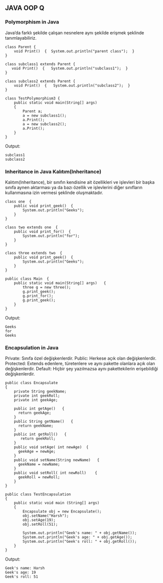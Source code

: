 ## JAVA OOP Q
###  Polymorphism in Java
Java’da farklı şekilde çalışan nesnelere aynı şekilde erişmek şeklinde tanımlayabiliriz.
```
class Parent { 
    void Print()  {  System.out.println("parent class");  } 
} 
  
class subclass1 extends Parent { 
   void Print()  {   System.out.println("subclass1");  } 
} 
  
class subclass2 extends Parent {  
    void Print()  {   System.out.println("subclass2");  } 
} 
  
class TestPolymorphism3 { 
    public static void main(String[] args) 
    { 
        Parent a; 
        a = new subclass1(); 
        a.Print(); 
        a = new subclass2(); 
        a.Print(); 
    } 
}
```
Output:
```
subclass1
subclass2
```
###  Inheritance in Java  Kalıtım(Inheritance)
Kalıtım(Inheritance), bir sınıfın kendisine ait özellikleri ve işlevleri bir başka sınıfa aynen 
aktarması ya da bazı özellik ve işlevlerini diğer sınıfların kullanmasına izin vermesi şeklinde oluşmaktadır.
```
class one  { 
    public void print_geek()  { 
        System.out.println("Geeks"); 
    } 
} 
  
class two extends one  { 
    public void print_for()  { 
        System.out.println("for"); 
    } 
} 
  
class three extends two  { 
    public void print_geek()  { 
        System.out.println("Geeks"); 
    } 
} 
  
public class Main  { 
    public static void main(String[] args)   { 
        three g = new three(); 
        g.print_geek(); 
        g.print_for(); 
        g.print_geek(); 
    } 
} 
```
Output:
```
Geeks
for
Geeks
```
### Encapsulation in Java

Private: Sınıfa özel değişkenlerdir.
Public: Herkese açık olan değişkenlerdir.
Protected: Extends edenlere, türetenlere ve aynı pakette olanlara açık olan değişkenlerdir.
Default: Hiçbir şey yazılmazsa aynı pakettekilerin erişebildiği değişkenlerdir.
```
public class Encapsulate 
{  
    private String geekName; 
    private int geekRoll; 
    private int geekAge; 
   
    public int getAge()   { 
      return geekAge; 
    }  
    public String getName()   { 
      return geekName; 
    }  
    public int getRoll()   { 
       return geekRoll; 
    }
    public void setAge( int newAge)  { 
      geekAge = newAge; 
    }  
    public void setName(String newName)   { 
      geekName = newName; 
    }  
    public void setRoll( int newRoll)    { 
      geekRoll = newRoll; 
    } 
} 

public class TestEncapsulation 
{     
    public static void main (String[] args)  
    { 
        Encapsulate obj = new Encapsulate();  
        obj.setName("Harsh"); 
        obj.setAge(19); 
        obj.setRoll(51); 
           
        System.out.println("Geek's name: " + obj.getName()); 
        System.out.println("Geek's age: " + obj.getAge()); 
        System.out.println("Geek's roll: " + obj.getRoll());  
    } 
} 
```
Output:
```
Geek's name: Harsh
Geek's age: 19
Geek's roll: 51
```
